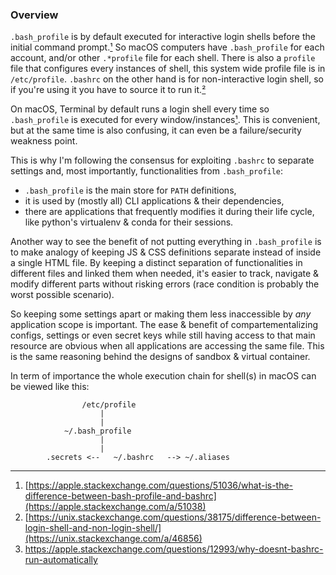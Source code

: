 ### Overview

`.bash_profile` is by default executed for interactive login shells before the initial command prompt.[¹](#1) So macOS computers have `.bash_profile` for each account, and/or other `.*profile` file for each shell. There is also a `profile` file that configures every instances of shell, this system wide profile file is in `/etc/profile`.
`.bashrc` on the other hand is for non-interactive login shell, so if you're using it you have to source it to run it.[²](#2)

On macOS, Terminal by default runs a login shell every time so `.bash_profile` is executed for every window/instances[¹](#1). This is convenient, but at the same time is also confusing, it can even be a failure/security weakness point.

This is why I'm following the consensus for exploiting `.bashrc` to separate settings and, most importantly, functionalities from `.bash_profile`:

- `.bash_profile` is the main store for `PATH` definitions,
- it is used by (mostly all) CLI applications & their dependencies,
- there are applications that frequently modifies it during their life cycle, like python's virtualenv & conda for their sessions.

Another way to see the benefit of not putting everything in `.bash_profile` is to make analogy of keeping JS & CSS definitions separate instead of inside a single HTML file. By keeping a distinct separation of functionalities in different files and linked them when needed, it's easier to track, navigate & modify different parts without risking errors (race condition is probably the worst possible scenario).

So keeping some settings apart or making them less inaccessible by _any_ application scope is important. The ease & benefit of compartementalizing configs, settings or even secret keys while still having access to that main resource are obvious when all applications are accessing the same file. This is the same reasoning behind the designs of sandbox & virtual container.

In term of importance the whole execution chain for shell(s) in macOS can be viewed like this:

					/etc/profile
						|
						|
				~/.bash_profile
						|
						|
			.secrets <--   ~/.bashrc   --> ~/.aliases


---

<a name='1'></a>
1. [https://apple.stackexchange.com/questions/51036/what-is-the-difference-between-bash-profile-and-bashrc](https://apple.stackexchange.com/a/51038)
<a name='2'></a>
2. [https://unix.stackexchange.com/questions/38175/difference-between-login-shell-and-non-login-shell/](https://unix.stackexchange.com/a/46856)
<a name='3'></a>
3. https://apple.stackexchange.com/questions/12993/why-doesnt-bashrc-run-automatically